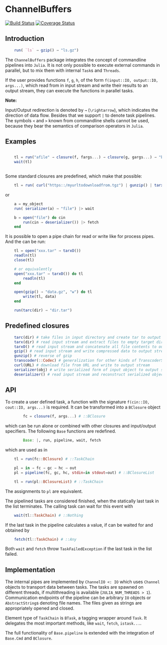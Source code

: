 # ChannelBuffers

[![Build Status][gha-img]][gha-url]     [![Coverage Status][codecov-img]][codecov-url]

## Introduction

```julia
    run( `ls` → gzip() → "ls.gz")
```

The `ChannelBuffers` package integrates the concept of commandline pipelines into `Julia`. It is not only possible to execute external commands in parallel, but to mix them with internal `Task`s and `Threads`.

If the user provides functions `f`, `g`, `h`, of the form
`f(input::IO, output::IO, args...)`, which read from in input stream and write their
results to an output stream, they can execute the functions in parallel tasks.

**Note:**

Input/Output redirection is denoted by `→` (`\rightarrow`), which indicates the direction of data flow.
Besides that we support `|` to denote task pipelines. The symbols `<` and `>` known from commandline shells cannot be used,
because they bear the semantics of comparison operators in `Julia`.

## Examples

``` julia

    tl = run("afile" → closure(f, fargs...) → closure(g, gargs...) → "bfile")
    wait(tl)
    
```

Some standard closures are predefined, which make that possible:

``` julia
    tl = run( curl("https::/myurltodownloadfrom.tgz") | gunzip() | tarx("targetdir") )
```

or

``` julia
    a = my_object
    run( serializer(a) → "file") |> wait

    b = open("file") do cin
        run(cin → deserializer()) |> fetch
    end
```
It is possible to open a pipe chain for read or write like for process pipes.
And the can be run:

```julia
    tl = open("xxx.tar" → tarxO())
    readln(tl)
    close(tl)

    # or equivalently
    open("xxx.tar" → tarxO()) do tl
        readln(tl)
    end

    open(gzip() → "data.gz", "w") do tl
        write(tl, data)
    end

    run(tarc(dir) → "dir.tar")
```

## Predefined closures

``` julia
    tarc(dir) # take files in input directory and create tar to output stream
    tarx(dir) # read input stream and extract files to empty target directory
    tarxO() # read input stream and concatenate all file contents to output stream
    gzip() # read input stream and write compressed data to output stream
    gunzip() # reverse of gzip
    transcoder(::Codec) # generalization for other kinds of TranscoderStreams
    curl(URL) # download file from URL and write to output stream
    serializer(obj) # write serialized form of input object to output stream
    deserializer() # read input stream and reconstruct serialized object
```

## API

To create a user defined task, a function with the signature `f(cin::IO, cout::IO, args...)` is required.
It can be transformed into a `BClosure` object

``` julia
        fc = closure(f, args...) # ::BClosure
```

which can be run alone or combined with other closures and input/output specifiers.
The following `Base` functions are redefined.

``` julia
        Base: |, run, pipeline, wait, fetch
```

which are used as in

``` julia
    tl = run(fc::BClosure) # ::TaskChain

    pl = in → fc → gc → hc → out
    pl = pipeline(fc, gc, hc, stdin=in stdout=out) # ::BClosureList

    tl = run(pl::BClosureList) # ::TaskChain
```

The assignments to `pl` are equivalent.

The pipelined tasks are considered finished, when the statically last task in the list terminates.
The calling task can wait for this event with

``` julia
    wait(tl::TaskChain) # ::Nothing
```

If the last task in the pipeline calculates a value, if can be waited for and obtained by

``` julia
    fetch(tl::TaskChain) # ::Any
```

Both `wait` and `fetch` throw `TaskFailedException` if the last task in the list failed.

## Implementation

The internal pipes are implemented by `ChannelIO <: IO` which uses `Channel` objects to transport data between tasks.
The tasks are spawned on different threads, if multithreading is available (`JULIA_NUM_THREADS > 1`).
Communication endpoints of the pipeline can be arbitrary `IO` objects or `AbstractString`s denoting file names.
The files given as strings are appropriately opened and closed.

Element type of `TaskChain` is `BTask`, a tagging wrapper around `Task`. It delegates the most important
methods, like `wait`, `fetch`, `istask...`.

The full functionality of `Base.pipeline` is extended with the integration of `Base.Cmd` and `BClosure`.

[gha-img]: https://github.com/KlausC/ChannelBuffers.jl/workflows/CI/badge.svg
[gha-url]: https://github.com/KlausC/ChannelBuffers.jl/actions?query=workflow%3ACI

[coveral-img]: https://coveralls.io/repos/github/KlausC/ChannelBuffers.jl/badge.svg?branch=master
[coveral-url]: https://coveralls.io/github/KlausC/ChannelBuffers.jl?branch=master
[codecov-img]: https://codecov.io/gh/KlausC/ChannelBuffers.jl/branch/master/graph/badge.svg
[codecov-url]: https://codecov.io/gh/KlausC/ChannelBuffers.jl
